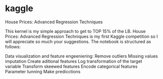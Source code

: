 # kaggle
 House Prices: Advanced Regression Techniques
 
This kernel is my simple approach to get to TOP 15% of the LB. 
House Prices: Advanced Regression Techniques is my first Kaggle competition so I will appreciate so much your suggestions.
The notebook is structured as follows:

Data visualization and feature engeeniering:
    Remove outliers
    Missing values imputation
    Create aditional features
    Log transformation of the target variable
    Transform skeewed features
    Encode categorical features
Parameter tunning
Make predicctions
